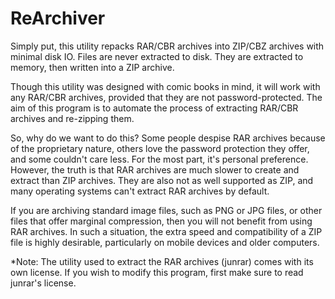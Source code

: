 ReArchiver
==========

Simply put, this utility repacks RAR/CBR archives into ZIP/CBZ archives with minimal disk IO.
Files are never extracted to disk. They are extracted to memory, then written into a ZIP archive.

Though this utility was designed with comic books in mind, it will work with any RAR/CBR archives, 
provided that they are not password-protected.
The aim of this program is to automate the process of extracting RAR/CBR archives and re-zipping them.

So, why do we want to do this? Some people despise RAR archives because of the proprietary nature,
others love the password protection they offer, and some couldn't care less. For the most part, it's personal preference.
However, the truth is that RAR archives are much slower to create and extract than ZIP archives.
They are also not as well supported as ZIP, and many operating systems can't extract RAR archives by default.

If you are archiving standard image files, such as PNG or JPG files, or other files that offer marginal compression,
then you will not benefit from using RAR archives.
In such a situation, the extra speed and compatibility of a ZIP file is highly desirable, 
particularly on mobile devices and older computers.



*Note: The utility used to extract the RAR archives (junrar) comes with its own license.
If you wish to modify this program, first make sure to read junrar's license.
